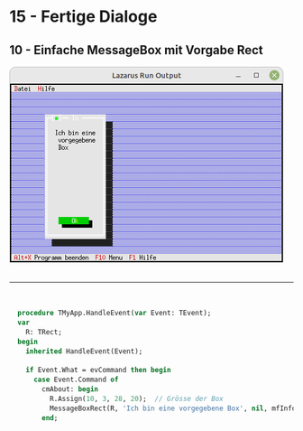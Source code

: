 # 15 - Fertige Dialoge
## 10 - Einfache MessageBox mit Vorgabe Rect

<img src="image.png" alt="Selfhtml"><br><br>


<hr><br>


```pascal
  procedure TMyApp.HandleEvent(var Event: TEvent);
  var
    R: TRect;
  begin
    inherited HandleEvent(Event);

    if Event.What = evCommand then begin
      case Event.Command of
        cmAbout: begin
          R.Assign(10, 3, 28, 20);  // Grösse der Box
          MessageBoxRect(R, 'Ich bin eine vorgegebene Box', nil, mfInformation + mfOkButton);
        end;
```


